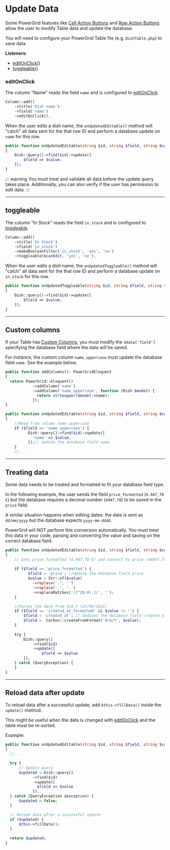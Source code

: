 # Update Data

Some PowerGrid features like [Cell Action Buttons](cell-actions-buttons) and [Row Action Buttons](row-actions-buttons) allow the user to modify Table data and update the database.

You will need to configure your PowerGrid Table file (e.g. `DishTable.php`) to save data.

**Listeners:**

* [editOnClick()](update-data.html?id=editonclick#editonclick)
* [toggleable()](update-data.html?id=editonclick#toggleable)

### editOnClick

The column "Name" reads the field `name` and is configured to [editOnClick](cell-actions-buttons.html#editonclick-haspermission-true-fallback-type-here-saveonmouseout-false).

```php
Column::add()
    ->title('Dish name')
    ->field('name')
    ->editOnClick(),
```

When the user edits a dish name, the `onUpdatedEditable()` method will "catch" all data sent for the that row ID and perform a database update on `name` for this row.

```php
public function onUpdatedEditable(string $id, string $field, string $value): void
{
    Dish::query()->find($id)->update([
        $field => $value,
    ]);
}
```

::: warning
You must treat and validate all data before the update query takes place. Additionally, you can also verify if the user has permission to edit data.
:::

---

## toggleable

The column "In Stock" reads the field `in_stock` and is configured to [toggleable](cell-actions-buttons?id=toggleablebool-istoggleable-string-truelabel-string-falselabel).

```php 
Column::add()
    ->title('In Stock')
    ->field('in_stock')
    ->makeBooleanFilter('in_stock', 'yes', 'no')
    ->toggleable($canEdit, 'yes', 'no'),

```

When the user edits a dish name, the `onUpdatedToggleable()` method will "catch" all data sent for the that row ID and perform a database update on `in_stock` for this row.

```php
public function onUpdatedToggleable(string $id, string $field, string $value): void
{
    Dish::query()->find($id)->update([
        $field => $value,
    ]);
}
```

---

## Custom columns

If your Table has [Custom Columns](add-columns?id=closure-examples), you must modify the `$data['field']` specifying the database field where the data will be saved.

For instance, the custom column `name_uppercase` must update the database field `name`. See the example below:

```php
public function addColumns(): PowerGridEloquent
{
  return PowerGrid::eloquent()
            ->addColumn('name')
            ->addColumn('name_uppercase', function (Dish $model) {
              return strtoupper($model->name);
            });
}

public function onUpdatedEditable(string $id, string $field, string $value): void
{
    //Read from column name_uppercase
    if ($field == 'name_uppercase') {
          Dish::query()->find($id)->update([
            'name' => $value,
          ]);// Update the database field name
    }
    //...
```

---

## Treating data

Some data needs to be treated and formatted to fit your database field type.

In the following example, the user sends the field `price_formatted` (`4.947,70 €`) but the database requires a decimal number (`4947.70`) to be saved in the `price` field.

A similar situation happens when editing dates: the date is sent as `dd/mm/yyyy` but the database expects `yyyy-mm-dddd`.

PowerGrid will NOT perform this conversion automatically. You must treat this data in your code, parsing and converting the value and saving on the correct database field.

```php
public function onUpdatedEditable(string $id, string $field, string $value): void
{
    // Gets price_formatted (4.947,70 €) and convert to price (44947.70).
    
    if ($field == 'price_formatted') {
          $field = 'price'; //Update the database field price
          $value = Str::of($value)
            ->replace('.', '')
            ->replace(',', '.')
            ->replaceMatches('/[^Z0-9\.]/', '');
    }

    //Parses the date from d/m.Y (25/05/2021) 
    if ($field == 'created_at_formatted' && $value != '') {
        $field = 'created_at'; // Updates the database field created_at
        $field =  Carbon::createFromFormat('d/m/Y', $value);
    }
      
    try {
        Dish::query()
            ->find($id)
            ->update([
                $field => $value
        ]);
    } catch (QueryException) {
    }
}
```

---

## Reload data after update

To reload data after a successful update, add `$this->fillData()` inside the `update()` method.

This might be useful when the data is changed with [editOnClick](cell-actions-buttons.html#editonclick-haspermission-true-fallback-type-here-saveonmouseout-false) and the table must be re-sorted.

Example:

```php
public function onUpdatedEditable(string $id, string $field, string $value): void
{
  //...

  try {
      // Update query
      $updated = Dish::query()
            ->find($id)
            ->update([
              $field => $value
            ]);
  } catch (QueryException $exception) {
      $updated = false;
  }

  // Reload data after a successful update
  if ($updated) {
      $this->fillData();
  }
  
  return $updated;
}
```


